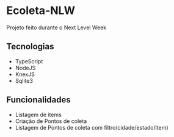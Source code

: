 # Ecoleta-NLW
Projeto feito durante o Next Level Week

## Tecnologias 

- TypeScript
- NodeJS
- KnexJS
- Sqlite3

## Funcionalidades

- Listagem de items 
- Criação de Pontos de coleta
- Listagem de Pontos de coleta com filtro(cidade/estado/item)
